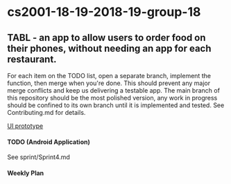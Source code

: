 # cs2001-18-19-2018-19-group-18 

## TABL - an app to allow users to order food on their phones, without needing an app for each restaurant. 

For each item on the TODO list, open a separate branch, implement the function, then merge when you're done. This should prevent any major merge conflicts and keep us delivering a testable app. The main branch of this repository should be the most polished version, any work in progress should be confined to its own branch until it is implemented and tested. See Contributing.md for details. 

[UI prototype](https://xd.adobe.com/view/0c960684-092a-4486-4bf5-192b4e8bfabb-7aa7/)

#### TODO (Android Application) 
See sprint/Sprint4.md

#### Weekly Plan
